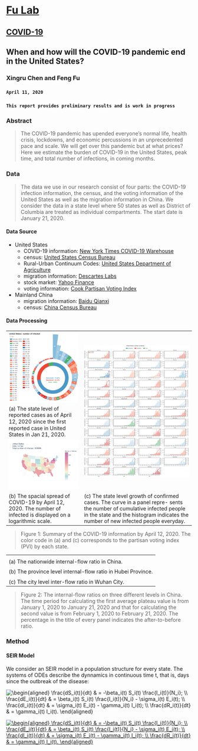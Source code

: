 # [Fu Lab](https://fudab.github.io) <img src="https://fudab.github.io/images/Logo.png" align = "right" alt="" width="50">
## [COVID-19](https://fudab.github.io/covid-19.md)

## When and how will the COVID-19 pandemic end in the United States?
### Xingru Chen and Feng Fu
#### `April 11, 2020`
#### `This report provides preliminary results and is work in progress`

### Abstract
> The COVID-19 pandemic has upended everyone’s normal life, health crisis, lockdowns, and economic percussions in an unprecedented pace and scale. We will get over this pandemic but at what prices? Here we estimate the burden of COVID-19 in the United States, peak time, and total number of infections, in coming months.

### Data
> The data we use in our research consist of four parts: the COVID-19 infection information, the census, and the voting information of the United States as well as the migration information in China. We consider the data in a state level where 50 states as well as District of Columbia are treated as individual compartments. The start date is January 21, 2020.

#### Data Source
* United States
  * COVID-19 information: [New York Times COVID-19 Warehouse](https://github.com/nytimes/covid-19-data)
  * census: [United States Census Bureau](https://simple.wikipedia.org/wiki/List_of_U.S._states_by_population)
  * Rural-Urban Continuum Codes: [United States Department of Agriculture](https://www.ers.usda.gov/data-products/rural-urban-continuum-codes/)
  * migration information: [Descartes Labs](https://github.com/descarteslabs/DL-COVID-19)
  * stock market: [Yahoo Finance](https://finance.yahoo.com/)
  * voting information: [Cook Partisan Voting Index](https://en.wikipedia.org/wiki/Cook_Partisan_Voting_Index)
* Mainland China
  * migration information: [Baidu Qianxi](https://qianxi.baidu.com)
  * census: [China Census Bureau](http://www.chamiji.com)
  
#### Data Processing
<center>
 <table class="tg">
  <tr>
    <th class="tg-cly1"><img width="300" src="./figures_us/US_rose_2020-04-12.png" ></th>
    <th class="tg-cly1" rowspan="3"><img width="400" src="./figures_us/US_conf.png" ></th>
  </tr>
  <tr>
    <td class="tg-cly1">(a) The state level of reported cases as of April 12, 2020 since the ﬁrst reported case in United States in Jan 21, 2020.</td>
  </tr>
  <tr>
    <td class="tg-cly1"><img width="300" src="./figures_us/US_map.png" ></td>
  </tr>
  <tr>
    <td class="tg-cly1">(b) The spacial spread of COVID-19 by April 12, 2020. The number of infected is displayed on a logarithmic scale.</td>
    <td class="tg-cly1">(c) The state level growth of confirmed cases. The curve in a panel repre- sents the number of cumulative infected people in the state and the histogram indicates the number of new infected people everyday.</td>
  </tr>
 </table>
</center>

> Figure 1: Summary of the COVID-19 information by April 12, 2020. The color code in (a) and (c) corresponds to the partisan voting index (PVI) by each state.


<center>
 <table class="tg">
  <tr>
    <th class="tg-cly1"></th>
  </tr>
  <tr>
    <td class="tg-cly1">(a) The nationwide internal-flow ratio in China.</td>
  </tr>
  <tr>
    <td class="tg-cly1"></td>
  </tr>
  <tr>
    <td class="tg-cly1">(b) The province level internal-flow ratio in Hubei Province.</td>
  </tr>
  <tr>
    <td class="tg-0lax"></td>
  </tr>
  <tr>
    <td class="tg-0lax">(c) The city level inter-flow ratio in Wuhan City.</td>
  </tr>
 </table>
</center>

> Figure 2: The internal-flow ratios on three different levels in China. The time period for calculating the first average plateau value is from January 1, 2020 to January 21, 2020 and that for calculating the second value is from February 1, 2020 to February 21, 2020. The percentage in the title of every panel indicates the after-to-before ratio.

### Method

#### SEIR Model
We consider an SEIR model in a population structure for every state. The systems of ODEs describe the dynnamics in continuous time t, that is, days since the outbreak of the disease:

<img src="https://latex.codecogs.com/gif.latex?\begin{aligned}&space;\frac{dS_i(t)}{dt}&space;&&space;=&space;-\beta_i(t)&space;S_i(t)&space;\frac{I_i(t)}{N_i};&space;\\&space;\frac{dE_i(t)}{dt}&space;&&space;=&space;\beta_i(t)&space;S_i(t)&space;\frac{I_i(t)}{N_i}&space;-&space;\sigma_i(t)&space;E_i(t);&space;\\&space;\frac{dI_i(t)}{dt}&space;&&space;=&space;\sigma_i(t)&space;E_i(t)&space;-&space;\gamma_i(t)&space;I_i(t);&space;\\&space;\frac{dR_i(t)}{dt}&space;&&space;=&space;\gamma_i(t)&space;I_i(t).&space;\end{aligned}" title="\begin{aligned} \frac{dS_i(t)}{dt} & = -\beta_i(t) S_i(t) \frac{I_i(t)}{N_i}; \\ \frac{dE_i(t)}{dt} & = \beta_i(t) S_i(t) \frac{I_i(t)}{N_i} - \sigma_i(t) E_i(t); \\ \frac{dI_i(t)}{dt} & = \sigma_i(t) E_i(t) - \gamma_i(t) I_i(t); \\ \frac{dR_i(t)}{dt} & = \gamma_i(t) I_i(t). \end{aligned}" />

<a href="https://www.codecogs.com/eqnedit.php?latex=\begin{aligned}&space;\frac{dS_i(t)}{dt}&space;&&space;=&space;-\beta_i(t)&space;S_i(t)&space;\frac{I_i(t)}{N_i};&space;\\&space;\frac{dE_i(t)}{dt}&space;&&space;=&space;\beta_i(t)&space;S_i(t)&space;\frac{I_i(t)}{N_i}&space;-&space;\sigma_i(t)&space;E_i(t);&space;\\&space;\frac{dI_i(t)}{dt}&space;&&space;=&space;\sigma_i(t)&space;E_i(t)&space;-&space;\gamma_i(t)&space;I_i(t);&space;\\&space;\frac{dR_i(t)}{dt}&space;&&space;=&space;\gamma_i(t)&space;I_i(t).&space;\end{aligned}" target="_blank"><img src="https://latex.codecogs.com/gif.latex?\begin{aligned}&space;\frac{dS_i(t)}{dt}&space;&&space;=&space;-\beta_i(t)&space;S_i(t)&space;\frac{I_i(t)}{N_i};&space;\\&space;\frac{dE_i(t)}{dt}&space;&&space;=&space;\beta_i(t)&space;S_i(t)&space;\frac{I_i(t)}{N_i}&space;-&space;\sigma_i(t)&space;E_i(t);&space;\\&space;\frac{dI_i(t)}{dt}&space;&&space;=&space;\sigma_i(t)&space;E_i(t)&space;-&space;\gamma_i(t)&space;I_i(t);&space;\\&space;\frac{dR_i(t)}{dt}&space;&&space;=&space;\gamma_i(t)&space;I_i(t).&space;\end{aligned}" title="\begin{aligned} \frac{dS_i(t)}{dt} & = -\beta_i(t) S_i(t) \frac{I_i(t)}{N_i}; \\ \frac{dE_i(t)}{dt} & = \beta_i(t) S_i(t) \frac{I_i(t)}{N_i} - \sigma_i(t) E_i(t); \\ \frac{dI_i(t)}{dt} & = \sigma_i(t) E_i(t) - \gamma_i(t) I_i(t); \\ \frac{dR_i(t)}{dt} & = \gamma_i(t) I_i(t). \end{aligned}" /></a>

